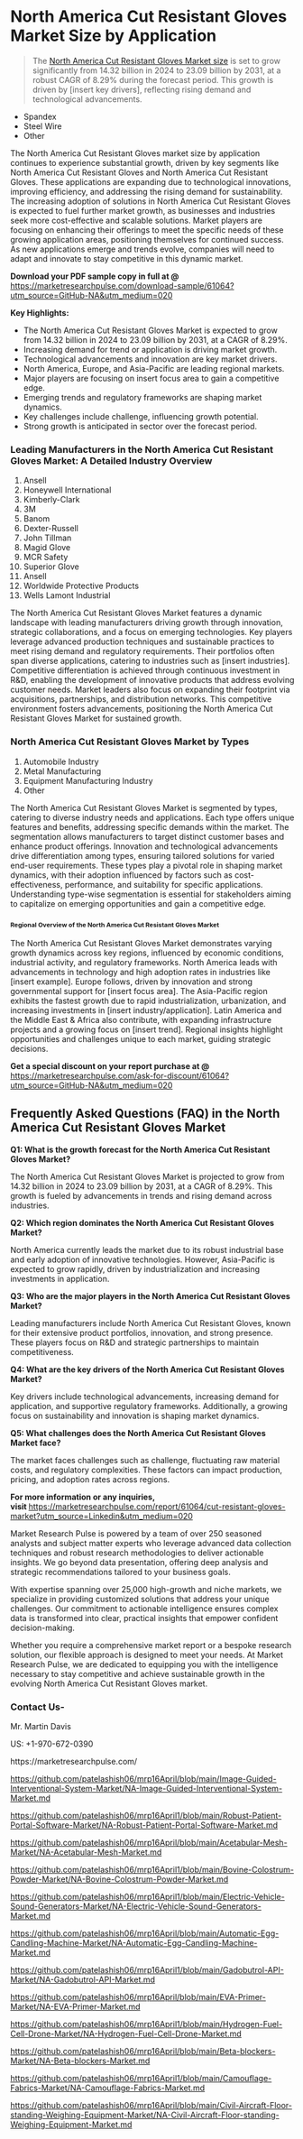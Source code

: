 <h1>North America Cut Resistant Gloves Market&nbsp;Size by Application</h1><blockquote><p>The <a href="https://marketresearchpulse.com/download-sample/61064?utm_source=GitHub-NA&amp;utm_medium=020">North America Cut Resistant Gloves Market size</a> is set to grow significantly from 14.32 billion in 2024 to 23.09 billion by 2031, at a robust CAGR of 8.29% during the forecast period. This growth is driven by [insert key drivers], reflecting rising demand and technological advancements.</p></blockquote><ul><li>Spandex <li> Steel Wire <li> Other</li></ul><p>The North America Cut Resistant Gloves market size by application continues to experience substantial growth, driven by key segments like North America Cut Resistant Gloves and North America Cut Resistant Gloves. These applications are expanding due to technological innovations, improving efficiency, and addressing the rising demand for sustainability. The increasing adoption of solutions in North America Cut Resistant Gloves is expected to fuel further market growth, as businesses and industries seek more cost-effective and scalable solutions. Market players are focusing on enhancing their offerings to meet the specific needs of these growing application areas, positioning themselves for continued success. As new applications emerge and trends evolve, companies will need to adapt and innovate to stay competitive in this dynamic market.</p><p><strong>Download your PDF sample copy in full at @ </strong><a href="https://marketresearchpulse.com/download-sample/61064?utm_source=GitHub-NA&amp;utm_medium=020">https://marketresearchpulse.com/download-sample/61064?utm_source=GitHub-NA&amp;utm_medium=020</a></p><p><strong>Key Highlights: </strong></p><ul><li>The North America Cut Resistant Gloves Market is expected to grow from 14.32 billion in 2024 to 23.09 billion by 2031, at a CAGR of 8.29%.</li><li>Increasing demand for trend or application is driving market growth.</li><li>Technological advancements and innovation are key market drivers.</li><li>North America, Europe, and Asia-Pacific are leading regional markets.</li><li>Major players are focusing on insert focus area to gain a competitive edge.</li><li>Emerging trends and regulatory frameworks are shaping market dynamics.</li><li>Key challenges include challenge, influencing growth potential.</li><li>Strong growth is anticipated in sector over the forecast period.</li></ul><h3>Leading Manufacturers in the North America Cut Resistant Gloves Market: A Detailed Industry Overview</h3><ol><li>Ansell</li><li>Honeywell International</li><li>Kimberly-Clark</li><li>3M</li><li>Banom</li><li>Dexter-Russell</li><li>John Tillman</li><li>Magid Glove</li><li>MCR Safety</li><li>Superior Glove</li><li>Ansell</li><li>Worldwide Protective Products</li><li>Wells Lamont Industrial</li></ol><div class="flex max-w-full flex-col flex-grow"><div class="min-h-8 text-message flex w-full flex-col items-end gap-2 whitespace-normal break-words [.text-message+&amp;]:mt-5" dir="auto" data-message-author-role="assistant" data-message-id="fd8432e4-4910-450d-b182-61b7bfb0a01f" data-message-model-slug="gpt-4o"><div class="flex w-full flex-col gap-1 empty:hidden first:pt-[3px]"><div class="markdown prose w-full break-words dark:prose-invert light"><p>The North America Cut Resistant Gloves Market features a dynamic landscape with leading manufacturers driving growth through innovation, strategic collaborations, and a focus on emerging technologies. Key players leverage advanced production techniques and sustainable practices to meet rising demand and regulatory requirements. Their portfolios often span diverse applications, catering to industries such as [insert industries]. Competitive differentiation is achieved through continuous investment in R&amp;D, enabling the development of innovative products that address evolving customer needs. Market leaders also focus on expanding their footprint via acquisitions, partnerships, and distribution networks. This competitive environment fosters advancements, positioning the North America Cut Resistant Gloves Market for sustained growth.</p></div></div></div></div><h3>North America Cut Resistant Gloves Market by Types</h3><ol><li>Automobile Industry <li> Metal Manufacturing <li> Equipment Manufacturing Industry <li> Other</li></ol><div class="flex max-w-full flex-col flex-grow"><div class="min-h-8 text-message flex w-full flex-col items-end gap-2 whitespace-normal break-words [.text-message+&amp;]:mt-5" dir="auto" data-message-author-role="assistant" data-message-id="084470be-0bb7-4664-bddf-5156b4f41249" data-message-model-slug="gpt-4o-mini"><div class="flex w-full flex-col gap-1 empty:hidden first:pt-[3px]"><div class="markdown prose w-full break-words dark:prose-invert light"><p>The North America Cut Resistant Gloves Market is segmented by types, catering to diverse industry needs and applications. Each type offers unique features and benefits, addressing specific demands within the market. The segmentation allows manufacturers to target distinct customer bases and enhance product offerings. Innovation and technological advancements drive differentiation among types, ensuring tailored solutions for varied end-user requirements. These types play a pivotal role in shaping market dynamics, with their adoption influenced by factors such as cost-effectiveness, performance, and suitability for specific applications. Understanding type-wise segmentation is essential for stakeholders aiming to capitalize on emerging opportunities and gain a competitive edge.</p></div></div></div></div><h3><span style="font-size: 11px;">Regional Overview of the North America Cut Resistant Gloves Market</span></h3><div class="flex max-w-full flex-col flex-grow"><div class="min-h-8 text-message flex w-full flex-col items-end gap-2 whitespace-normal break-words [.text-message+&amp;]:mt-5" dir="auto" data-message-author-role="assistant" data-message-id="e9038762-ce64-4e30-91c9-9bd413514231" data-message-model-slug="gpt-4o-mini"><div class="flex w-full flex-col gap-1 empty:hidden first:pt-[3px]"><div class="markdown prose w-full break-words dark:prose-invert light"><p>The North America Cut Resistant Gloves Market demonstrates varying growth dynamics across key regions, influenced by economic conditions, industrial activity, and regulatory frameworks. North America leads with advancements in technology and high adoption rates in industries like [insert example]. Europe follows, driven by innovation and strong governmental support for [insert focus area]. The Asia-Pacific region exhibits the fastest growth due to rapid industrialization, urbanization, and increasing investments in [insert industry/application]. Latin America and the Middle East &amp; Africa also contribute, with expanding infrastructure projects and a growing focus on [insert trend]. Regional insights highlight opportunities and challenges unique to each market, guiding strategic decisions.</p></div></div></div></div><p><strong>Get a special discount on your report purchase at @ </strong><a href="https://marketresearchpulse.com/ask-for-discount/61064?utm_source=GitHub-NA&amp;utm_medium=020">https://marketresearchpulse.com/ask-for-discount/61064?utm_source=GitHub-NA&amp;utm_medium=020</a></p><h2>Frequently Asked Questions (FAQ) in the North America Cut Resistant Gloves Market</h2><p><strong>Q1: What is the growth forecast for the North America Cut Resistant Gloves Market?</strong></p><p>The North America Cut Resistant Gloves Market is projected to grow from 14.32 billion in 2024 to 23.09 billion by 2031, at a CAGR of 8.29%. This growth is fueled by advancements in trends and rising demand across industries.</p><p><strong>Q2: Which region dominates the North America Cut Resistant Gloves Market?</strong></p><p>North America currently leads the market due to its robust industrial base and early adoption of innovative technologies. However, Asia-Pacific is expected to grow rapidly, driven by industrialization and increasing investments in application.</p><p><strong>Q3: Who are the major players in the North America Cut Resistant Gloves Market?</strong></p><p>Leading manufacturers include North America Cut Resistant Gloves, known for their extensive product portfolios, innovation, and strong presence. These players focus on R&amp;D and strategic partnerships to maintain competitiveness.</p><p><strong>Q4: What are the key drivers of the North America Cut Resistant Gloves Market?</strong></p><p>Key drivers include technological advancements, increasing demand for application, and supportive regulatory frameworks. Additionally, a growing focus on sustainability and innovation is shaping market dynamics.</p><p><strong>Q5: What challenges does the North America Cut Resistant Gloves Market face?</strong></p><p>The market faces challenges such as challenge, fluctuating raw material costs, and regulatory complexities. These factors can impact production, pricing, and adoption rates across regions.</p><p><strong>For more information or any inquiries, visit&nbsp;</strong><a href="https://marketresearchpulse.com/report/61064/cut-resistant-gloves-market?utm_source=Linkedin&utm_medium=020">https://marketresearchpulse.com/report/61064/cut-resistant-gloves-market?utm_source=Linkedin&utm_medium=020</a></p><p>Market Research Pulse is powered by a team of over 250 seasoned analysts and subject matter experts who leverage advanced data collection techniques and robust research methodologies to deliver actionable insights. We go beyond data presentation, offering deep analysis and strategic recommendations tailored to your business goals.</p><p>With expertise spanning over 25,000 high-growth and niche markets, we specialize in providing customized solutions that address your unique challenges. Our commitment to actionable intelligence ensures complex data is transformed into clear, practical insights that empower confident decision-making.</p><p>Whether you require a comprehensive market report or a bespoke research solution, our flexible approach is designed to meet your needs. At Market Research Pulse, we are dedicated to equipping you with the intelligence necessary to stay competitive and achieve sustainable growth in the evolving North America Cut Resistant Gloves market.</p><h3><strong>Contact Us-</strong></h3><p>Mr. Martin Davis</p><p>US: +1-970-672-0390</p><p>https://marketresearchpulse.com/</p><p><a href="https://github.com/patelashish06/mrp16April/blob/main/Image-Guided-Interventional-System-Market/NA-Image-Guided-Interventional-System-Market.md">https://github.com/patelashish06/mrp16April/blob/main/Image-Guided-Interventional-System-Market/NA-Image-Guided-Interventional-System-Market.md</a></p><p><a href="https://github.com/patelashish06/mrp16April1/blob/main/Robust-Patient-Portal-Software-Market/NA-Robust-Patient-Portal-Software-Market.md">https://github.com/patelashish06/mrp16April1/blob/main/Robust-Patient-Portal-Software-Market/NA-Robust-Patient-Portal-Software-Market.md</a></p><p><a href="https://github.com/patelashish06/mrp16April/blob/main/Acetabular-Mesh-Market/NA-Acetabular-Mesh-Market.md">https://github.com/patelashish06/mrp16April/blob/main/Acetabular-Mesh-Market/NA-Acetabular-Mesh-Market.md</a></p><p><a href="https://github.com/patelashish06/mrp16April1/blob/main/Bovine-Colostrum-Powder-Market/NA-Bovine-Colostrum-Powder-Market.md">https://github.com/patelashish06/mrp16April1/blob/main/Bovine-Colostrum-Powder-Market/NA-Bovine-Colostrum-Powder-Market.md</a></p><p><a href="https://github.com/patelashish06/mrp16April1/blob/main/Electric-Vehicle-Sound-Generators-Market/NA-Electric-Vehicle-Sound-Generators-Market.md">https://github.com/patelashish06/mrp16April1/blob/main/Electric-Vehicle-Sound-Generators-Market/NA-Electric-Vehicle-Sound-Generators-Market.md</a></p><p><a href="https://github.com/patelashish06/mrp16April/blob/main/Automatic-Egg-Candling-Machine-Market/NA-Automatic-Egg-Candling-Machine-Market.md">https://github.com/patelashish06/mrp16April/blob/main/Automatic-Egg-Candling-Machine-Market/NA-Automatic-Egg-Candling-Machine-Market.md</a></p><p><a href="https://github.com/patelashish06/mrp16April1/blob/main/Gadobutrol-API-Market/NA-Gadobutrol-API-Market.md">https://github.com/patelashish06/mrp16April1/blob/main/Gadobutrol-API-Market/NA-Gadobutrol-API-Market.md</a></p><p><a href="https://github.com/patelashish06/mrp16April/blob/main/EVA-Primer-Market/NA-EVA-Primer-Market.md">https://github.com/patelashish06/mrp16April/blob/main/EVA-Primer-Market/NA-EVA-Primer-Market.md</a></p><p><a href="https://github.com/patelashish06/mrp16April1/blob/main/Hydrogen-Fuel-Cell-Drone-Market/NA-Hydrogen-Fuel-Cell-Drone-Market.md">https://github.com/patelashish06/mrp16April1/blob/main/Hydrogen-Fuel-Cell-Drone-Market/NA-Hydrogen-Fuel-Cell-Drone-Market.md</a></p><p><a href="https://github.com/patelashish06/mrp16April/blob/main/Beta-blockers-Market/NA-Beta-blockers-Market.md">https://github.com/patelashish06/mrp16April/blob/main/Beta-blockers-Market/NA-Beta-blockers-Market.md</a></p><p><a href="https://github.com/patelashish06/mrp16April1/blob/main/Camouflage-Fabrics-Market/NA-Camouflage-Fabrics-Market.md">https://github.com/patelashish06/mrp16April1/blob/main/Camouflage-Fabrics-Market/NA-Camouflage-Fabrics-Market.md</a></p><p><a href="https://github.com/patelashish06/mrp16April/blob/main/Civil-Aircraft-Floor-standing-Weighing-Equipment-Market/NA-Civil-Aircraft-Floor-standing-Weighing-Equipment-Market.md">https://github.com/patelashish06/mrp16April/blob/main/Civil-Aircraft-Floor-standing-Weighing-Equipment-Market/NA-Civil-Aircraft-Floor-standing-Weighing-Equipment-Market.md</a></p>